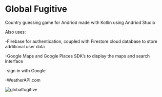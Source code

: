 # Global Fugitive

Country guessing game for Andriod made with Kotlin using Andriod Studio

Also uses:

-Firebase for authentication, coupled with Firestore cloud database to store additional user data

-Google Maps and Google Places SDK’s to display the maps and search interface

-sign in with Google

-WeatherAPI.com


![globalfugitive](https://github.com/user-attachments/assets/5785b0b6-4e5a-4a08-9871-f662ee8af7a8)
